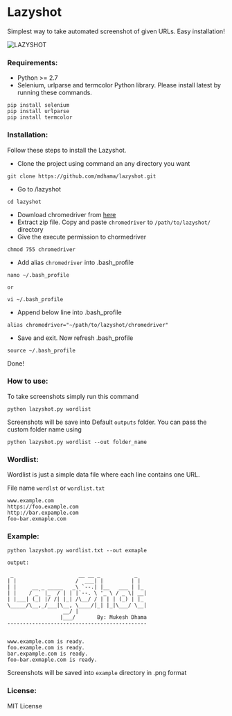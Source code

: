 # Lazyshot
Simplest way to take automated screenshot of given URLs. Easy installation!

![LAZYSHOT](https://image.ibb.co/iMLdFc/Group_2.png)



### Requirements:
* Python >= 2.7
* Selenium, urlparse and termcolor Python library. Please install latest by running these commands.
```
pip install selenium
pip install urlparse
pip install termcolor
```

### Installation:
Follow these steps to install the Lazyshot.
* Clone the project using command an any directory you want
```
git clone https://github.com/mdhama/lazyshot.git
```
* Go to /lazyshot
```
cd lazyshot
```
* Download chromedriver from [here](https://chromedriver.storage.googleapis.com/index.html?path=2.9/)
* Extract zip file. Copy and paste `chromedriver` to `/path/to/lazyshot/` directory
* Give the execute permission to chormedriver
```
chmod 755 chromedriver
```
* Add alias `chromedriver` into .bash_profile
```
nano ~/.bash_profile

or

vi ~/.bash_profile
```
* Append below line into .bash_profile
```
alias chromedriver="~/path/to/lazyshot/chromedriver"
```
* Save and exit. Now refresh .bash_profile 
```
source ~/.bash_profile
```

Done!


### How to use:

To take screenshots simply run this command 
```
python lazyshot.py wordlist
```

Screenshots will be save into Default `outputs` folder. You can pass the custom folder name using 
```
python lazyshot.py wordlist --out folder_name
```

### Wordlist:
Wordlist is just a simple data file where each line contains one URL.

File name `wordlst` or `wordlist.txt`

```
www.example.com
https://foo.example.com
http://bar.expample.com
foo-bar.exmaple.com
```

### Example:
```
python lazyshot.py wordlist.txt --out exmaple

output:

 _                     __ __ _           _
| |                   /  ___| |         | |   
| |     __ _ _____   _\ `--.| |__   ___ | |_  
| |    / _` |_  / | | |`--. \ '_ \ / _ \| __| 
| |___| (_| |/ /| |_| /\__/ / | | | (_) | |_  
\_____/\__,_/___|\__, \____/|_| |_|\___/ \__| 
                  __/ |                     
                 |___/       By: Mukesh Dhama
---------------------------------------------                           


www.example.com is ready.
foo.example.com is ready.
bar.expample.com is ready.
foo-bar.exmaple.com is ready.
```
Screenshots will be saved into `example` directory in .png format

### License:
MIT License




